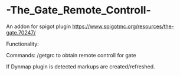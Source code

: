 # -The_Gate_Remote_Controll-


An addon for spigot plugin
https://www.spigotmc.org/resources/the-gate.70247/

Functionality:

Commands:
/getgrc to obtain remote controll for gate

If Dynmap plugin is detected markups are created/refreshed.
